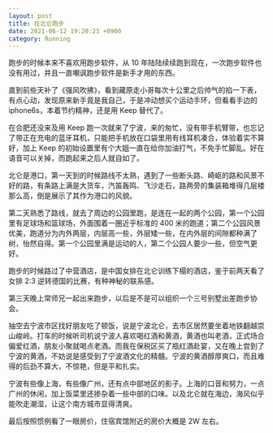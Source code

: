 ```yaml
---
layout: post
title: 在北仑跑步
date: 2021-06-12 19:20:23 +0900
category: Running
---
```


跑步的时候本来不喜欢用跑步软件，从 10 年陆陆续续跑到现在，一次跑步软件也没有用过，并且一直嘲讽跑步软件是新手才用的东西。

直到前些天补了《强风吹拂》，看到藏原走小哥每次十公里之后帅气的掐一下表，有点心动，发现原来新手竟是我自己，于是冲动想买个运动手环，但看看手边的 iphone6s，本着节约精神，还是用 Keep 替代了。

在合肥还没来及用 Keep 跑一次就来了宁波，来的匆忙，没有带手机臂带，也忘记了带正在充电的蓝牙耳机，只能把手机放在口袋里用有线耳机凑合，体验着实不算好，加上 Keep 的初始设置里有个大姐一直在给你加油打气，不免手忙脚乱。好在语音可以关掉，而跑起来之后人就自如了。

北仑是港口，第一天到的时候路线不太熟，遇到了一些断头路、崎岖的路和风景不好的路，有条路上满是大货车，汽笛轰鸣、飞沙走石，路两旁的集装箱堆得几层楼那么高，倒是展示了其作为港口的风貌。

第二天熟悉了路线，就去了周边的公园里跑，是连在一起的两个公园，第一个公园里有足球场和篮球场，外面围着一圈近乎标准的 400 米的跑道；第二个公园风景优美，跑道分为内外两层，内层高一些，外层矮一些，在内外层的间隙都种满了树，怡然自得。第一个公园里满是运动的人，第二个公园人要少一些，但空气更好。

跑步的时候路过了中营酒店，是中国女排在北仑训练下榻的酒店，鉴于前两天看了女排 2:3 逆转德国的比赛，有种神秘的联系感。

第三天晚上常师兄一起出来跑步，以后是不是可以组织一个三号别墅出差跑步协会。

抽空去宁波市区找好朋友吃了顿饭，说是宁波北仑，去市区居然要坐着地铁翻越崇山峻岭。打车的时候听司机说宁波人喜欢喝红酒和黄酒，黄酒也叫老酒，正式场合偏爱红酒，朋友小聚就喝点老酒。而我在保税区买了瓶红酒赴宴，又在晚上尝到了宁波的黄酒，不妨说是感受到了宁波酒文化的精髓。宁波的黄酒醇厚爽口，而且难得的后劲不算大，不惊艳，但是平和扎实。

宁波有些像上海，有些像广州，还有点中部地区的影子。上海的口音和努力，一点广州的休闲，加上饭菜里还掺杂着一些中部的口味。以及北仑就在海边，海风似乎能吹走潮湿，让这个南方城市显得清爽。

最后按照惯例看了一眼房价，住宿宾馆附近的房价大概是 2W 左右。